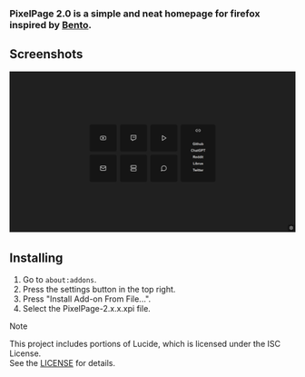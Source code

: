 ### PixelPage 2.0 is a simple and neat homepage for firefox inspired by [Bento](https://github.com/migueravila/Bento).

## Screenshots
<div align="center">
  <img src="preview.PNG" width="600">
</div>

## Installing

1. Go to `about:addons`.
2. Press the settings button in the top right.
3. Press "Install Add-on From File...".
4. Select the PixelPage-2.x.x.xpi file.

> [!NOTE]
> This project includes portions of Lucide, which is licensed under the ISC License. \
> See the [LICENSE](./LICENSE) for details.
